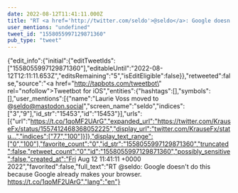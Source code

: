 ```yaml
---
date: 2022-08-12T11:41:11.000Z
title: "RT <a href='http://twitter.com/seldo'>@seldo</a>: Google doesn't do this because Google already makes your browser. https://t.co/1qoMF2UArG″"
user_mentions: "undefined"
tweet_id: "1558055997129871360"
pub_type: "tweet"
---
```

{"edit_info":{"initial":{"editTweetIds":["1558055997129871360"],"editableUntil":"2022-08-12T12:11:11.653Z","editsRemaining":"5","isEditEligible":false}},"retweeted":false,"source":"<a href=\"http://tapbots.com/tweetbot\" rel=\"nofollow\">Tweetbot for iΟS</a>","entities":{"hashtags":[],"symbols":[],"user_mentions":[{"name":"Laurie Voss moved to @seldo@mastodon.social","screen_name":"seldo","indices":["3","9"],"id_str":"15453","id":"15453"}],"urls":[{"url":"https://t.co/1qoMF2UArG","expanded_url":"https://twitter.com/KrauseFx/status/1557412468368052225","display_url":"twitter.com/KrauseFx/statu…","indices":["77","100"]}]},"display_text_range":["0","100"],"favorite_count":"0","id_str":"1558055997129871360","truncated":false,"retweet_count":"0","id":"1558055997129871360","possibly_sensitive":false,"created_at":"Fri Aug 12 11:41:11 +0000 2022","favorited":false,"full_text":"RT @seldo: Google doesn't do this because Google already makes your browser. https://t.co/1qoMF2UArG","lang":"en"}
